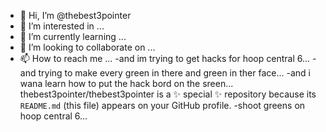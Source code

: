 - 👋 Hi, I’m @thebest3pointer
- 👀 I’m interested in ...
- 🌱 I’m currently learning ...
- 💞️ I’m looking to collaborate on ...
- 📫 How to reach me ...
-and im trying to get hacks for hoop central 6...
-and trying to make every green in there and green in ther face...
-and i wana learn how to put the hack bord on the sreen...
thebest3pointer/thebest3pointer is a ✨ special ✨ repository because its `README.md` (this file) appears on your GitHub profile.
-shoot greens on hoop central 6...
